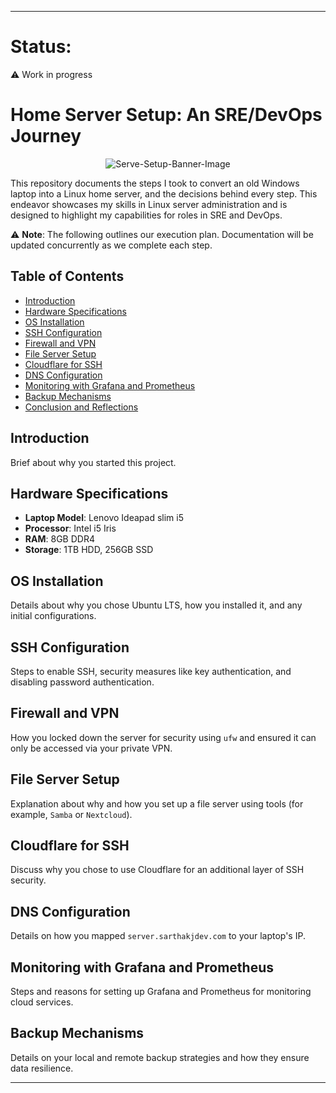 
---

# Status:

:warning: Work in progress

# Home Server Setup: An SRE/DevOps Journey



<p align="center">
  <img src="https://media.discordapp.net/attachments/1167763653970374696/1167763742587637770/DALLE_2023-10-28_15.24.24_-_Illustration_of_a_stylized_Linux_penguin_Tux_holding_a_wrench_and_wearing_a_hard_hat_standing_next_to_a_laptop_that_has_server_racks_and_network_ca.png?ex=654f4fbc&is=653cdabc&hm=04f19bfa9f571ee16f13845e427bc294bc3474519c9f8b0752abb57d2e7971d2&=&width=2150&height=1228" alt="Serve-Setup-Banner-Image">
</p>

This repository documents the steps I took to convert an old Windows laptop into a Linux home server, and the decisions behind every step. This endeavor showcases my skills in Linux server administration and is designed to highlight my capabilities for roles in SRE and DevOps.

:warning: **Note**: The following outlines our execution plan. Documentation will be updated concurrently as we complete each step.

## Table of Contents
- [Introduction](#introduction)
- [Hardware Specifications](#hardware-specifications)
- [OS Installation](#os-installation)
- [SSH Configuration](#ssh-configuration)
- [Firewall and VPN](#firewall-and-vpn)
- [File Server Setup](#file-server-setup)
- [Cloudflare for SSH](#cloudflare-for-ssh)
- [DNS Configuration](#dns-configuration)
- [Monitoring with Grafana and Prometheus](#monitoring-with-grafana-and-prometheus)
- [Backup Mechanisms](#backup-mechanisms)
- [Conclusion and Reflections](#conclusion-and-reflections)

## Introduction
Brief about why you started this project.

## Hardware Specifications
- **Laptop Model**: Lenovo Ideapad slim i5
- **Processor**: Intel i5 Iris
- **RAM**: 8GB DDR4
- **Storage**: 1TB HDD, 256GB SSD

## OS Installation
Details about why you chose Ubuntu LTS, how you installed it, and any initial configurations.

## SSH Configuration
Steps to enable SSH, security measures like key authentication, and disabling password authentication.

## Firewall and VPN
How you locked down the server for security using `ufw` and ensured it can only be accessed via your private VPN.

## File Server Setup
Explanation about why and how you set up a file server using tools (for example, `Samba` or `Nextcloud`). 

## Cloudflare for SSH
Discuss why you chose to use Cloudflare for an additional layer of SSH security.

## DNS Configuration
Details on how you mapped `server.sarthakjdev.com` to your laptop's IP.

## Monitoring with Grafana and Prometheus
Steps and reasons for setting up Grafana and Prometheus for monitoring cloud services.

## Backup Mechanisms
Details on your local and remote backup strategies and how they ensure data resilience.


---
